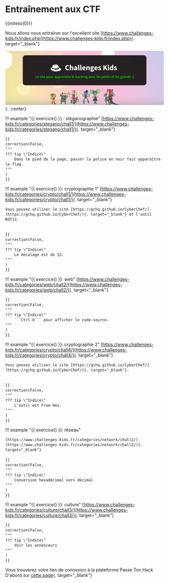 # Entraînement aux CTF
{{initexo(0)}}


Nous allons nous entraîner sur l'excellent site [https://www.challenges-kids.fr/index.php](https://www.challenges-kids.fr/index.php){. target="_blank"}

![image](data/banchalkids.png){: .center}



!!! example "{{ exercice() }} : stéganographie"
    [https://www.challenges-kids.fr/categories/stegano/chall1/](https://www.challenges-kids.fr/categories/stegano/chall1/){. target="_blank"}
    

    {{
    correction(False,
    """
    ??? tip \"Indice\" 
        Dans le pied de la page, passer la police en noir fait apparaître le flag.
    """
    )
    }}
    

!!! example "{{ exercice() }}: cryptographie 1"
    [https://www.challenges-kids.fr/categories/crypto/chall1/](https://www.challenges-kids.fr/categories/crypto/chall1/){. target="_blank"}

    Vous pouvez utiliser le site [https://gchq.github.io/CyberChef/](https://gchq.github.io/CyberChef/){. target="_blank"} et l'outil ROT13.


    {{
    correction(False,
    """
    ??? tip \"Indice\" 
        Le décalage est de 13.
    """
    )
    }}


!!! example "{{ exercice() }}: web"
    [https://www.challenges-kids.fr/categories/web/chall2/](https://www.challenges-kids.fr/categories/web/chall2/){. target="_blank"}
    
    {{
    correction(False,
    """
    ??? tip \"Indice\" 
        ```Ctrl-U``` pour afficher le code-source. 
    """
    )
    }}


!!! example "{{ exercice() }}: cryptographie 2"
    [https://www.challenges-kids.fr/categories/crypto/chall4/](https://www.challenges-kids.fr/categories/crypto/chall4/){. target="_blank"}

    Vous pouvez utiliser le site [https://gchq.github.io/CyberChef/](https://gchq.github.io/CyberChef/){. target="_blank"}.


    {{
    correction(False,
    """
    ??? tip \"Indice\" 
        L'outil est From Hex.
    """
    )
    }}


!!! example "{{ exercice() }}: réseau"
   
    [https://www.challenges-kids.fr/categories/network/chall2/](https://www.challenges-kids.fr/categories/network/chall2/){. target="_blank"}

    {{
    correction(False,
    """
    ??? tip \"Indice\" 
        Conversion hexadécimal vers décimal
    """
    )
    }}


!!! example "{{ exercice() }}: culture"
    [https://www.challenges-kids.fr/categories/culture/chall3/](https://www.challenges-kids.fr/categories/culture/chall3/){. target="_blank"}

    {{
    correction(False,
    """
    ??? tip \"Indice\" 
        Voir les annonceurs
    """
    )
    }}    


Vous trouverez votre lien de connexion à la plateforme Passe Ton Hack D'abord sur [cette page](../CTF2025.md){. target="_blank"}